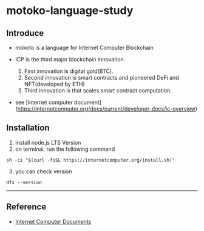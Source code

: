 # motoko-language-study

## Introduce
- mokoto is a language for Internet Computer Blockchain
- ICP is the third major blockchain innovation. 
  1. First innovation is digital gold(BTC).
  2. Second innovation is smart contracts and pioneered DeFi and NFT(developed by ETH)
  3. Third innovation is that scales smart contract computation.

- see [internet computer document] (https://internetcomputer.org/docs/current/developer-docs/ic-overview)

## Installation 

1. install node.js LTS Version
2. on terminal, run the following command
``` 
sh -ci "$(curl -fsSL https://internetcomputer.org/install.sh)"
```
3. you can check version
```
dfx --version
```

---
## Reference
* [Internet Computer Documents](https://smartcontracts.org/docs/introduction/welcome.html)
